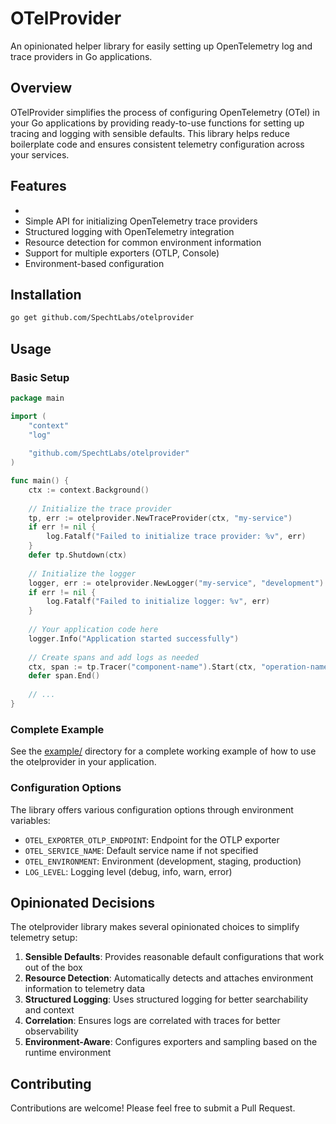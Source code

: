 # OTelProvider

An opinionated helper library for easily setting up OpenTelemetry log and trace providers in Go applications.

## Overview

OTelProvider simplifies the process of configuring OpenTelemetry (OTel) in your Go applications by providing ready-to-use functions for setting up tracing and logging with sensible defaults. This library helps reduce boilerplate code and ensures consistent telemetry configuration across your services.

## Features
- 
- Simple API for initializing OpenTelemetry trace providers
- Structured logging with OpenTelemetry integration
- Resource detection for common environment information
- Support for multiple exporters (OTLP, Console)
- Environment-based configuration

## Installation

``` bash
go get github.com/SpechtLabs/otelprovider
```

## Usage

### Basic Setup

``` go
package main

import (
    "context"
    "log"
    
    "github.com/SpechtLabs/otelprovider"
)

func main() {
    ctx := context.Background()
    
    // Initialize the trace provider
    tp, err := otelprovider.NewTraceProvider(ctx, "my-service")
    if err != nil {
        log.Fatalf("Failed to initialize trace provider: %v", err)
    }
    defer tp.Shutdown(ctx)
    
    // Initialize the logger
    logger, err := otelprovider.NewLogger("my-service", "development")
    if err != nil {
        log.Fatalf("Failed to initialize logger: %v", err)
    }
    
    // Your application code here
    logger.Info("Application started successfully")
    
    // Create spans and add logs as needed
    ctx, span := tp.Tracer("component-name").Start(ctx, "operation-name")
    defer span.End()
    
    // ...
}
```

### Complete Example

See the [example/](example/) directory for a complete working example of how to use the otelprovider in your application.

### Configuration Options

The library offers various configuration options through environment variables:
- `OTEL_EXPORTER_OTLP_ENDPOINT`: Endpoint for the OTLP exporter
- `OTEL_SERVICE_NAME`: Default service name if not specified
- `OTEL_ENVIRONMENT`: Environment (development, staging, production)
- `LOG_LEVEL`: Logging level (debug, info, warn, error)

## Opinionated Decisions

The otelprovider library makes several opinionated choices to simplify telemetry setup:
1. **Sensible Defaults**: Provides reasonable default configurations that work out of the box
2. **Resource Detection**: Automatically detects and attaches environment information to telemetry data
3. **Structured Logging**: Uses structured logging for better searchability and context
4. **Correlation**: Ensures logs are correlated with traces for better observability
5. **Environment-Aware**: Configures exporters and sampling based on the runtime environment

## Contributing

Contributions are welcome! Please feel free to submit a Pull Request.
